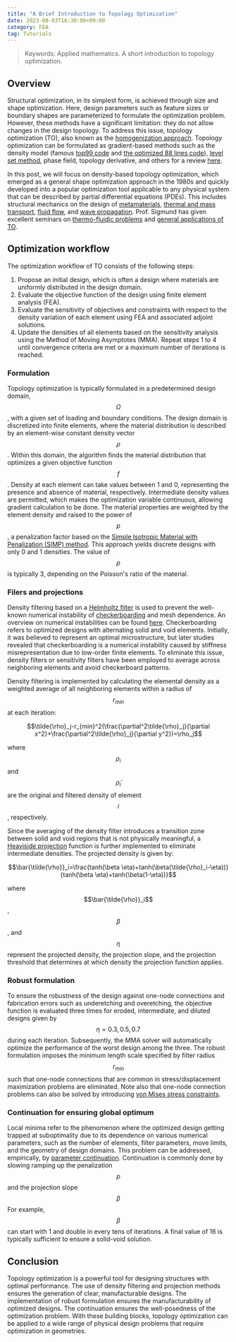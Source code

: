 ```yaml
---
title: "A Brief Introduction to Topology Optimization"
date: 2023-08-03T16:30:00+09:00
category: FEA
tag: Tutorials
---
```

> Keywords: Applied mathematics.
> A short introduction to topology optimization.

## Overview
Structural optimization, in its simplest form, is achieved through size and shape optimization. Here, design parameters such as feature sizes or boundary shapes are parameterized to formulate the optimization problem. However, these methods have a significant limitation: they do not allow changes in the design topology. To address this issue, topology optimization (TO), also known as the [homogenization approach](http://www.sciencedirect.com/science/article/pii/0045782588900862). Topology optimization can be formulated as gradient-based methods such as the density model (famous [top99 code](https://doi.org/10.1007/s001580050176) and [the optimized 88 lines code](https://doi.org/10.1007/s00158-010-0594-7)), [level set method](https://link.springer.com/article/10.1007/s00158-009-0430-0), phase field, topology derivative, and others for a review [here](https://doi.org/10.1007/s00158-013-0978-6).

In this post, we will focus on density-based topology optimization, which emerged as a general shape optimization approach in the 1980s and quickly developed into a popular optimization tool applicable to any physical system that can be described by partial differential equations (PDEs). This includes structural mechanics on the design of [metamaterials](https://onlinelibrary.wiley.com/doi/abs/10.1002/adma.201502485), [thermal and mass transport](https://www.aeromech.usyd.edu.au/WCSMO2015/papers/1264_paper.pdf), [fluid flow](https://www.sciencedirect.com/science/article/pii/S0017931017310037), and [wave propagation](https://opg.optica.org/oe/abstract.cfm?uri=oe-22-7-8525). Prof. Sigmund has given excellent seminars on [thermo-fluidic problems](https://www.youtube.com/watch?v=HH9RBQVzSZg) and [general applications of TO](https://www.youtube.com/watch?v=JVRs80HDvvM).

## Optimization workflow
The optimization workflow of TO consists of the following steps:
1.  Propose an initial design, which is often a design where materials are uniformly distributed in the design domain.
2.  Evaluate the objective function of the design using finite element analysis (FEA).
3.  Evaluate the sensitivity of objectives and constraints with respect to the density variation of each element using FEA and associated adjoint solutions.
4.  Update the densities of all elements based on the sensitivity analysis using the Method of Moving Asymptotes (MMA).
Repeat steps 1 to 4 until convergence criteria are met or a maximum number of iterations is reached.

### Formulation
Topology optimization is typically formulated in a predetermined design domain, $$\Omega$$, with a given set of loading and boundary conditions. The design domain is discretized into finite elements, where the material distribution is described by an element-wise constant density vector $$\rho$$. Within this domain, the algorithm finds the material distribution that optimizes a given objective function $$f$$. Density at each element can take values between 1 and 0, representing the presence and absence of material, respectively. Intermediate density values are permitted, which makes the optimization variable continuous, allowing gradient calculation to be done. The material properties are weighted by the element density and raised to the power of $$p$$, a penalization factor based on the [Simple Isotropic Material with Penalization (SIMP) method](https://doi.org/10.1007/BF01742754). This approach yields discrete designs with only 0 and 1 densities. The value of $$p$$ is typically 3, depending on the Poisson's ratio of the material.

### Filers and projections
Density filtering based on a [Helmholtz filter](https://onlinelibrary.wiley.com/doi/abs/10.1002/nme.3072) is used to prevent the well-known numerical instability of [checkerboarding](https://doi.org/10.1007/BF01743693) and mesh dependence. An overview on numerical instabilities can be found [here](https://doi.org/10.1007/BF01214002). Checkerboarding refers to optimized designs with alternating solid and void elements. Initially, it was believed to represent an optimal microstructure, but later studies revealed that checkerboarding is a numerical instability caused by stiffness misrepresentation due to low-order finite elements. To eliminate this issue, density filters or sensitivity filters have been employed to average across neighboring elements and avoid checkerboard patterns.

Density filtering is implemented by calculating the elemental density as a weighted average of all neighboring elements within a radius of $$r_{min}$$ at each iteration:

$$\tilde{\rho}_j-r_{min}^2(\frac{\partial^2\tilde{\rho}_j}{\partial x^2}+\frac{\partial^2\tilde{\rho}_j}{\partial y^2})=\rho_j$$

where $$\rho_i$$ and $$\tilde{\rho}_i$$ are the original and filtered density of element $$i$$, respectively.

Since the averaging of the density filter introduces a transition zone between solid and void regions that is not physically meaningful, a [Heaviside projection](https://onlinelibrary.wiley.com/doi/abs/10.1002/nme.1064) function is further implemented to eliminate intermediate densities. The projected density is given by:

$$\bar{\tilde{\rho}}_i=\frac{tanh(\beta \eta)+tanh(\beta(\tilde{\rho}_i-\eta))}{tanh(\beta \eta)+tanh(\beta(1-\eta))}$$

where $$\bar{\tilde{\rho}}_i$$, $$\beta$$, and $$\eta$$ represent the projected density, the projection slope, and the projection threshold that determines at which density the projection function applies.

### Robust formulation
To ensure the robustness of the design against one-node connections and fabrication errors such as underetching and overetching, the objective function is evaluated three times for eroded, intermediate, and diluted designs given by $$\eta=0.3,0.5,0.7$$ during each iteration. Subsequently, the MMA solver will automatically optimize the performance of the worst design among the three. The robust formulation imposes the minimum length scale specified by filter radius $$r_{min}$$ such that one-node connections that are common in stress/displacement maximization problems are eliminated. Note also that one-node connection problems can also be solved by introducing [von Mises stress constraints](https://link.springer.com/article/10.1007/s00158-015-1279-z).

### Continuation for ensuring global optimum
Local minima refer to the phenomenon where the optimized design getting trapped at suboptimality due to its dependence on various numerical parameters, such as the number of elements, filter parameters, move limits, and the geometry of design domains. This problem can be addressed, empirically, by [parameter continuation](https://doi.org/10.1007/978-94-011-1804-0_14). Continuation is commonly done by slowing ramping up the penalization $$p$$ and the projection slope $$\beta$$ For example, $$\beta$$ can start with 1 and double in every tens of iterations. A final value of 16 is typically sufficient to ensure a solid-void solution.

## Conclusion
Topology optimization is a powerful tool for designing structures with optimal performance. The use of density filtering and projection methods ensures the generation of clear, manufacturable designs. The implementation of robust formulation ensures the manufacturability of optimized designs. The continuation ensures the well-posedness of the optimization problem. With these building blocks, topology optimization can be applied to a wide range of physical design problems that require optimization in geometries.
